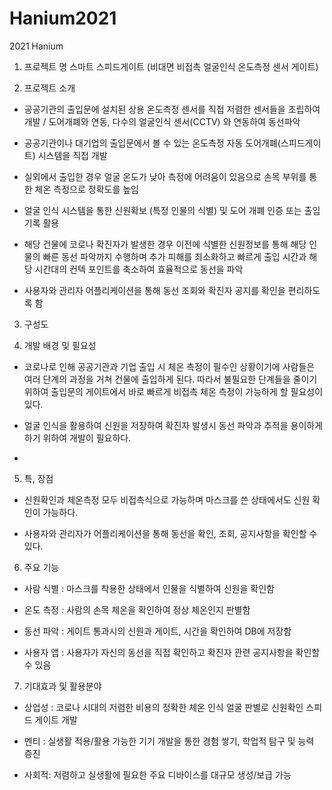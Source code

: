# Hanium2021
2021 Hanium

1. 프로젝트 명
스마트 스피드게이트 (비대면 비접촉 얼굴인식 온도측정 센서 게이트)


2. 프로젝트 소개
- 공공기관의 출입문에 설치된 상용 온도측정 센서를 직접 저렴한 센서들을 조립하여 개발 / 도어개폐와 연동, 다수의 얼굴인식 센서(CCTV) 와 연동하여 동선파악

- 공공기관이나 대기업의 출입문에서 볼 수 있는 온도측정 자동 도어개폐(스피드게이트) 시스템을 직접 개발

- 실외에서 출입한 경우 얼굴 온도가 낮아 측정에 어려움이 있음으로 손목 부위를 통한 체온 측정으로 정확도를 높임

- 얼굴 인식 시스템을 통한 신원확보 (특정 인물의 식별) 및 도어 개폐 인증 또는 출입 기록 활용

- 해당 건물에 코로나 확진자가 발생한 경우 이전에 식별한 신원정보를 통해 해당 인물의 빠른 동선 파악까지 수행하며 추가 피해를 최소화하고 빠르게 출입 시간과 해당 시간대의 컨텍 포인트를 축소하여 효율적으로 동선을 파악

- 사용자와 관리자 어플리케이션을 통해 동선 조회와 확진자 공지를 확인을 편리하도록 함


3. 구성도


4. 개발 배경 및 필요성
- 코로나로 인해 공공기관과 기업 출입 시 체온 측정이 필수인 상황이기에 사람들은 여러 단계의 과정을 거쳐 건물에 출입하게 된다. 따라서 불필요한 단계들을 줄이기 위하여 출입문의 게이트에서 바로 빠르게 비접촉 체온 측정이 가능하게 할 필요성이 있다.

- 얼굴 인식을 활용하여 신원을 저장하여 확진자 발생시 동선 파악과 추적을 용이하게 하기 위하여 개발이 필요하다.
- 


5. 특, 장점
- 신원확인과 체온측정 모두 비접촉식으로 가능하며 마스크를 쓴 상태에서도 신원 확인이 가능하다.

- 사용자와 관리자가 어플리케이션을 통해 동선을 확인, 조회, 공지사항을 확인할 수 있다.


6. 주요 기능
- 사람 식별 : 마스크를 착용한 상태에서 인물을 식별하여 신원을 확인함

- 온도 측정 : 사람의 손목 체온을 확인하여 정상 체온인지 판별함

- 동선 파악 : 게이트 통과시의 신원과 게이트, 시간을 확인하여 DB에 저장함

- 사용자 앱 : 사용자가 자신의 동선을 직접 확인하고 확진자 관련 공지사항을 확인할 수 있음



7. 기대효과 및 활용분야
- 상업성 : 코로나 시대의 저렴한 비용의 정확한 체온 인식 얼굴 판별로 신원확인 스피드 게이트 개발

- 멘티 : 실생활 적용/활용 가능한 기기 개발을 통한 경험 쌓기,  학업적 탐구 및 능력 증진

- 사회적: 저렴하고 실생활에 필요한 주요 디바이스를 대규모 생성/보급 가능